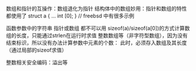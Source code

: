 
数组和指针的互操作：数组退化为指针
结构体中的数组妙用：指针和数组的特性都使用了
struct a {
   ... 
  int [0];
} // freebsd 中有很多示例

函数参数中的字符串 指针或数组 都不可以用 sizeof(a)/sizeof(a[0])的方式计算数组的长度，只能通过strlen在运行时求值
整数数组等（非字符型数组），因为没有结束标识，所以没有办法计算参数中元素的个数：
此时，必须存入数组及其长度（通过局部的sizeof求值）

整数相关安全编码：溢出等


